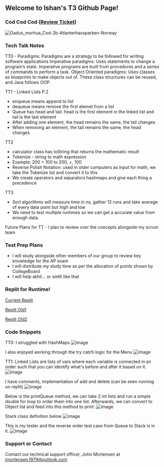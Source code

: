 ## Welcome to Ishan's T3 Github Page!

### Cod Cod Cod ([Review Ticket](https://github.com/iskapoor/ishan-trimester-tree/issues/1))
![Gadus_morhua_Cod-2b-Atlanterhavsparken-Norway](https://user-images.githubusercontent.com/86839713/158218256-044df80a-5e35-4ec9-ad4d-240a4e7ccbdd.jpg)

### Tech Talk Notes

TT0 - Paradigms:
Paradigms are a strategy to be followed for writing software applications
Imperative paradigms: Uses statements to change a program’s state. Imperative programs are built from procedures and a series of commands to perform a task.
Object Oriented paradigms: Uses classes as blueprints to make objects out of. These class structures can be reused, and Java follows OOP.

TT1 - Linked Lists P.2
- enqueue means append to list
- dequeue means remove the first elemet from a list
- Queue has head and tail: head is the first element in the linked list and tail is the last element
- After adding one element, the head remains the same, the tail changes
- When removing an element, the tail remains the same, the head changes

TT2 
- calculator class has toString that returns the mathematic result
- Tokenize - string to math expression
- Example: 200 + 100 to 200, +, 100
- Reverse Polish Notation: used in older computers as input for math, we take the Tokenize list and convert it to this
- We create operators and separators hashmaps and give each thing a precedence

TT3
- Sort algorithms will measure time in ns, gather 12 runs and take average of every data point but high and low
- We need to test multiple runtimes so we can get a accurate value from enough data.

Future Plans for TT - I plan to review over the concepts alongside my scrum team 

### Test Prep Plans

- I will study alongside other members of our group to review key knowledge for the AP exam
- I will distribute my study time as per the allocation of points shown by CollegeBoard
- I will help akhil... or smth like that

### Replit for Runtime!

[Current Replit](https://replit.com/@iskapoor/ishan-t3)

[Replit Old1](https://replit.com/@iskapoor/ishan-trimester-tree#com/ishan/Menu.java)

[Replit Old2](https://replit.com/@iskapoor/t3-tt1-project#Main.java)


### Code Snippets

TT0: 
I struggled with HashMaps
![image](https://user-images.githubusercontent.com/86839713/158223086-cc536940-9fa4-43b4-9115-6dceacee3b4f.png)

I also enjoyed working through the try catch logic for the Menu
![image](https://user-images.githubusercontent.com/86839713/158223200-dfedcd51-0fa0-48a8-b0a0-7e074e28d5cb.png)

TT1:
Linked Lists are lists of vars where each variable is connected in an order such that you can identify what's before and after it based on it.
![image](https://user-images.githubusercontent.com/86839713/159311015-bd581e70-04ff-453a-b165-79c643620384.png)

I have comments, implementation of add and delete (can be seen running on replit)
![image](https://user-images.githubusercontent.com/86839713/159311431-186a1380-693d-44c7-9027-cf51a0a40055.png)

Below is the printQueue method, we can take 2 int lists and run a simple double for loop to order them into one list. Afterwards, we can convert to Object list and feed into this method to print. 
![image](https://user-images.githubusercontent.com/86839713/159311818-df6d44e0-b575-45ff-8138-4b406a02a3b1.png)

Stack class definition below
![image](https://user-images.githubusercontent.com/86839713/159312377-a8d537d8-65b9-47b1-915f-7267c1d64bd4.png)

This is my tester and the reverse order test case from Queue to Stack is in it. 
![image](https://user-images.githubusercontent.com/86839713/159312610-117e30c6-95d4-4af3-917d-8ee58464a08a.png)

### Support or Contact

Contact our technical support officer, John Mortensen at jmortensen.1979@outlook.com
